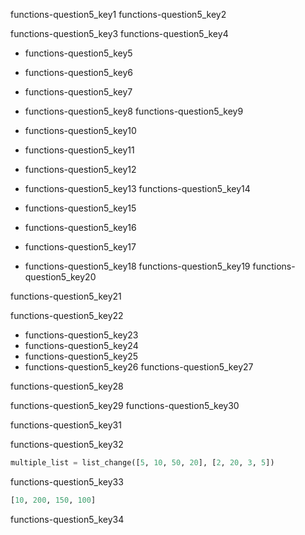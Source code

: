 functions-question5_key1
functions-question5_key2


functions-question5_key3
functions-question5_key4


* functions-question5_key5
* functions-question5_key6
* functions-question5_key7
* functions-question5_key8
functions-question5_key9


* functions-question5_key10
* functions-question5_key11
* functions-question5_key12
* functions-question5_key13
functions-question5_key14


* functions-question5_key15
* functions-question5_key16
* functions-question5_key17
* functions-question5_key18
functions-question5_key19
functions-question5_key20


functions-question5_key21


functions-question5_key22


* functions-question5_key23
* functions-question5_key24
* functions-question5_key25
* functions-question5_key26
functions-question5_key27



functions-question5_key28


functions-question5_key29
functions-question5_key30


functions-question5_key31


functions-question5_key32


```python
multiple_list = list_change([5, 10, 50, 20], [2, 20, 3, 5])
```

functions-question5_key33


```python
[10, 200, 150, 100]
```

functions-question5_key34
